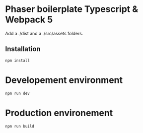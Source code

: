 # Phaser boilerplate Typescript & Webpack 5

Add a ./dist and a ./src/assets folders.

## Installation
```
npm install
```

# Developement environment
```
npm run dev
```

# Production environement
```
npm run build
```